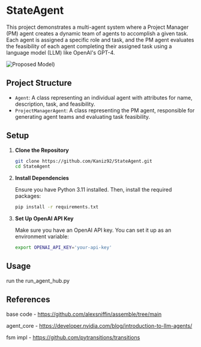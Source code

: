 # StateAgent

This project demonstrates a multi-agent system where a Project Manager (PM) agent creates a dynamic team of agents to accomplish a given task. Each agent is assigned a specific role and task, and the PM agent evaluates the feasibility of each agent completing their assigned task using a language model (LLM) like OpenAI's GPT-4.

![Proposed Model](/model.jpg "Proposed Model"))
## Project Structure

- `Agent`: A class representing an individual agent with attributes for name, description, task, and feasibility.
- `ProjectManagerAgent`: A class representing the PM agent, responsible for generating agent teams and evaluating task feasibility.

## Setup

1. **Clone the Repository**

    ```bash
    git clone https://github.com/Kaniz92/StateAgent.git
    cd StateAgent
    ```

2. **Install Dependencies**

    Ensure you have Python 3.11 installed. Then, install the required packages:

    ```bash
    pip install -r requirements.txt
    ```

3. **Set Up OpenAI API Key**

    Make sure you have an OpenAI API key. You can set it up as an environment variable:

    ```bash
    export OPENAI_API_KEY='your-api-key'
    ```

## Usage

run the run_agent_hub.py

## References

base code - https://github.com/alexsniffin/assemble/tree/main

agent_core - https://developer.nvidia.com/blog/introduction-to-llm-agents/

fsm impl - https://github.com/pytransitions/transitions
